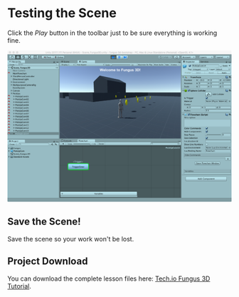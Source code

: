 # Testing the Scene

Click the _Play_ button in the toolbar just to be sure everything is working fine.

![Testing the Scene](../../images/lesson02/pic12_test_scene.png "Testing the Scene")

## Save the Scene!

Save the scene so your work won't be lost.

## Project Download

You can download the complete lesson files here: [Tech.io Fungus 3D Tutorial](https://github.com/marcosecchi/techio-tutorial-fungus-pickups/archive/part_02.zip).
